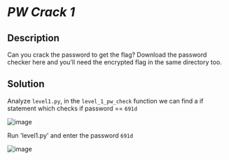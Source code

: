 # _PW Crack 1_
## Description
Can you crack the password to get the flag?
Download the password checker here and you'll need the encrypted flag in the same directory too.
## Solution
Analyze `level1.py`, in the `level_1_pw_check` function we can find a if statement which checks if password == `691d`

![image](https://user-images.githubusercontent.com/70738420/178334181-b43c514f-9dbc-46ab-b562-253eb6b3ccc4.png)

Run 'level1.py' and enter the password `691d`

![image](https://user-images.githubusercontent.com/70738420/178334856-a577a57b-3398-4048-800e-ca677e77b873.png)